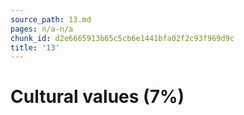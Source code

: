 ```yaml
---
source_path: 13.md
pages: n/a-n/a
chunk_id: d2e6665913b65c5cb6e1441bfa02f2c93f969d9c
title: '13'
---
```

# Cultural values (7%)
